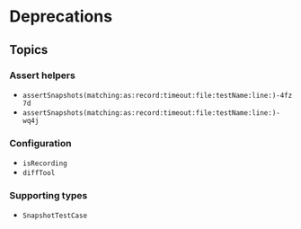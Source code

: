 # Deprecations

## Topics

### Assert helpers

- ``assertSnapshots(matching:as:record:timeout:file:testName:line:)-4fz7d``
- ``assertSnapshots(matching:as:record:timeout:file:testName:line:)-wq4j``

### Configuration

- ``isRecording``
- ``diffTool``

### Supporting types

- ``SnapshotTestCase``
